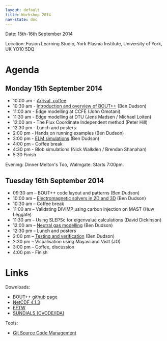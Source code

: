 ```yaml
---
layout: default
title: Workshop 2014
nav-state: doc
---
```


Date: 15th-16th September 2014

Location: Fusion Learning Studio, York Plasma Institute, University of York, UK YO10 5DQ

# Agenda

## Monday 15th September 2014

* 10:00 am - [Arrival, coffee](workshop2014/welcome.pdf)
* 10:30 am - [Introduction and overview of BOUT++](workshop2014/intro.pdf) (Ben Dudson)
* 11:00 am - Edge modelling at CCFE (John Omotani)
* 11:30 am - Edge modelling at DTU (Jens Madsen / Michael Loiten)
* 12:00 am - The Flux Coordinate Independent method (Peter Hill)
* 12:30 pm - Lunch and posters
* 2:00 pm - Hands on running examples (Ben Dudson)
* 3:00 pm - [ELM simulations](workshop2014/elm_simulations.pdf) (Ben Dudson)
* 4:00 pm - Coffee break
* 4:30 pm - Blob simulations (Nick Walkden / Brendan Shanahan)
* 5:30 Finish

Evening: Dinner Melton's Too, Walmgate. Starts 7:00pm.

## Tuesday 16th September 2014

* 09:30 am – BOUT++ code layout and patterns (Ben Dudson)
* 10:00 am – [Electromagnetic solvers in 2D and 3D](workshop2014/solvers.pdf) (Ben Dudson)
* 10:30 am – Coffee break
* 11:00 am – Validating DIVIMP using carbon injection on MAST (Huw Leggate)
* 11:30 am – Using SLEPSc for eigenvalue calculations (David Dickinson)
* 12:00 am – [Neutral gas modelling](workshop2014/neutrals.pdf) (Ben Dudson)
* 12:30 pm – Lunch and posters
* 2:00 pm – [Testing and verification](workshop2014/testing.pdf) (Ben Dudson)
* 2:30 pm – Visualisation using Mayavi and VisIt (JO)
* 3:00 pm – Coffee, discussion
* 4:00 pm - Finish

# Links

Downloads:

* [BOUT++ github page](https://github.com/boutproject/BOUT)
* [NetCDF 4.1.3](http://www.unidata.ucar.edu/downloads/netcdf/netcdf-4_1_3/index.jsp)
* [FFTW](http://www.fftw.org/download.html)
* [SUNDIALS (CVODE/IDA)](http://computation.llnl.gov/casc/sundials/download/download.html)

Tools:

* [Git Source Code Management](http://git-scm.com)
